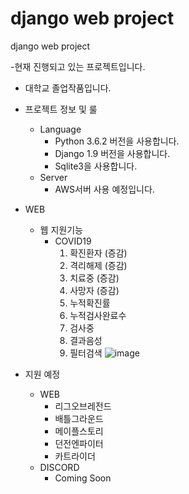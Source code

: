 # django web project
django web project

-현재 진행되고 있는 프로젝트입니다.
 * 대학교 졸업작품입니다.

- 프로젝트 정보 및 룰
  * Language
    - Python 3.6.2 버전을 사용합니다.
    - Django 1.9 버전을 사용합니다.
    - Sqlite3을 사용합니다.
  * Server
    - AWS서버 사용 예정입니다.
- WEB
  * 웹 지원기능
    - COVID19
      1. 확진환자 (증감)
      2. 격리해제 (증감)
      3. 치료중   (증감)
      4. 사망자   (증감)
      5. 누적확진률
      6. 누적검사완료수
      7. 검사중
      8. 결과음성
      9. 필터검색
      ![image](https://user-images.githubusercontent.com/59546443/95661589-7bb81580-0b6b-11eb-85bb-d99ff529e387.png)

- 지원 예정
  * WEB
    - 리그오브레전드
    - 배틀그라운드
    - 메이플스토리
    - 던전엔파이터
    - 카트라이더
  * DISCORD
    - Coming Soon
